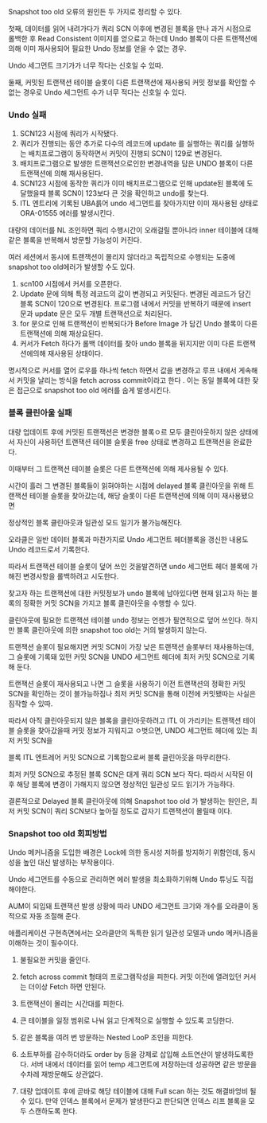 Snapshot too old 오류의 원인든 두 가지로 정리할 수 있다.

첫째, 데이터를 읽어 내려가다가 쿼리 SCN 이후에 변경된 블록을 만나 과거 시점으로 롤백한 후 Read Consistent 이미지를 얻으료고 하는데 Undo 블록이 다른 트랜잭션에 의해 이미 재사용되어
필요한 Undo 정보를 얻을 수 없는 경우.

Undo 세그먼트 크기가가 너무 작다는 신호일 수 있따.

둘째, 커밋된 트랜잭션 테이블 슬롯이 다른 트랜잭션에 재사용되 커밋 정보를 확인할 수 없는 경우로 Undo 세그먼트 수가 너무 적다는 신호일 수 있다.

### Undo 실패

1. SCN123 시점에 쿼리가 시작됐다.
2. 쿼리가 진행되는 동안 추가로 다수의 레코드에 update 를 실행하는 쿼리를 실행하는 배치프로그램이 동작하면서 커밋이 진행되 SCN이 129로 변경된다.
3. 배치프로그램으로 발생한 트랜잭션으로인한 변경내역을 담은 UNDO 블록이 다른 트랜잭션에 의해 재사용된다.
4. SCN123 시점에 동작한 쿼리가 이미 배치프로그램으로 인해 update된 블록에 도달했을때 블록 SCN이 123보다 큰 것을 확인하고 undo를 찾는다.
5. ITL 엔트리에 기록된 UBA륽어 undo 세그먼트를 찾아가지만 이미 재사용된 상태로 ORA-01555 에러를 발생시킨다.

대량의 데이터를 NL 조인하면 쿼리 수행시간이 오래걸릴 뿐아니라 inner 테이블에 대해 같은 블록을 반복해서 방문할 가능성이 커진다.

여러 세션에서 동시에 트랜잭션이 몰리지 않더라고 독립적으로 수행되는 도중에 snapshot too old에러가 발생할 수도 있다.

1. scn100 시점에서 커서를 오픈한다.
2. Update 문에 의해 특정 레코드의 값이 변경되고 커밋된다. 변경된 레코드가 담긴 블록 SCN이 120으로 변경된다.
   프로그램 내에서 커밋을 반복하기 때문에 insert 문과 update 문은 모두 개별 트랜잭션으로 처리된다.
3. for 문으로 인해 트랜잭션이 반복되다가 Before Image 가 담긴 Undo 블록이 다른 트랜잭션에 의해 재상요된다.
4. 커서가 Fetch 하다가 롤백 데이터를 찾아 undo 블록을 뒤지지만 이미 다른 트랜잭션에의해 재사용된 상태이다.

명시적으로 커서를 열어 로우를 하나씩 fetch 하면서 값을 변경하고 루프 내에서 게속해서 커밋을 날리는 방식을 fetch across commit이라고 한다 .
이는 동일 블록에 대한 잦은 접근으로 snapshot too old 에러를 숩게 발생시킨다.

### 블록 클린아울 실패

대량 업데이트 후에 커밋된 트랜잭션은 변경한 블록ㅇ르 모두 클린아웃하지 않은 상태에서 자신이 사용하던 트랜잭션 테이블 슬롯을 free 상태로 변경하고 트랜잭션을 완료한다.

이때부터 그 트랜잭션 테이블 슬롯은 다른 트랜잭션에 의해 제사용될 수 있다.

시간이 흘러 그 변경된 블록들이 읽혀야하는 시점에 delayed 블록 클린아웃을 위해 트랜잭션 테이블 슬롯을 찾아갔는데, 해당 슬롯이 다른 트랜잭션에 의해 이미 재사용됐으면

정상적인 블록 클린아웃과 일관성 모드 일기가 불가능해진다.

오라클은 일반 데이터 블록과 마찬가지로 Undo 세그먼트 헤더블록을 갱신한 내용도 Undo 레코드로서 기록한다.

따라서 트랜잭션 테이블 슬롯이 덮어 쓰인 것을발견하면 undo 세그먼트 헤더 블록에 가해진 변경사항을 롤백하려고 시도한다.

찾고자 하는 트랜잭션에 대한 커밋정보가 undo 블록에 남아있다면 현재 읽고자 하는 블록의 정확한 커밋 SCN을 가지고 블록 클린아웃을 수행할 수 있다.

클린아웃에 필요한 트랜잭션 테이블 undo 정보는 언젠가 필연적으로 덮어 쓰인다. 하지만 블록 클린아웃에 의한 snapshot too old는 거의 발생하지 않는다.

트랜잭션 슬롯이 필요해지면 커밋 SCN이 가장 낮은 트랜잭션 슬롯부터 재사용하는데, 그 슬롯에 기록돼 있떤 커밋 SCN을 UNDO 세그먼트 헤더에 최저 커밋 SCN으로 기록해 둔다.

트랜잭션 슬롯이 재사용되고 나면 그 슬롯을 사용하기 이전 트랜잭션의 정확한 커밋 SCN을 확인하는 것이 블가능하짐나 최저 커밋 SCN을 통해 이전에 커밋됐따는 사실은 짐작할 수 있따.

따라서 아직 클린아웃되지 않은 블록을 클린아웃하려고 ITL 이 가리키는 트랜잭션 테이블 슬롯을 찾아갔을때 커밋 정보가 지워지고 ㅇ벗으면, UNDO 세그먼트 헤더에 있는 최저 커밋 SCN을

블록 ITL 엔트레어 커밋 SCN으로 기록함으로써 블록 클린아웃을 마무리한다.

최저 커밋 SCN으로 추정된 블록 SCN은 대게 쿼리 SCN 보다 작다. 따라서 시작된 이후 해당 블록에 변경이 가해지지 않으면 정상적인 일관성 모드 읽기가 가능하다.

결론적으로 Delayed 블록 클린아웃에 의해 Snapshot too old 가 발생하는 원인은, 최저 커밋 SCN이 쿼리 SCN보다 높아질 정도로 갑자기 트랜잭션이 몰릴때 이다.

### Snapshot too old 회피방법

Undo 메커니즘을 도입한 배경은 Lock에 의한 동시성 저하를 방지하기 위함인데, 동시성을 높인 대신 발생하는 부작용이다.

Undo 세그먼트를 수동으로 관리하면 에러 발생을 최소화하기위해 Undo 튜닝도 직접 해야한다.

AUM이 되입돼 트랜잭션 발생 상황에 따라 UNDO 세그먼트 크기와 개수를 오라클이 동적으로 자동 조절해 준다.

애플리케이션 구현측면에서는 오라클만의 독특한 읽기 일관성 모델과 undo 메커니즘을 이해하는 것이 필수이다.

1. 불필요한 커밋을 줄인다.
2. fetch across commit 형태의 프로그램작성을 피한다. 커밋 이전에 열려있던 커서는 더이상 Fetch 하면 안된다.
3. 트랜잭션이 몰리는 시간대를 피한다.
4. 큰 테이블을 일정 범위로 나눠 읽고 단계적으로 실행할 수 있도록 코딩한다.
5. 같은 블록을 여려 번 방문하는 Nested LooP 조인을 피한다.
6. 소트부하를 감수하더라도 order by 등을 강제로 삽입해 소트연산이 발생하도록한다. 서버 내에서 데이터를 읽어 temp 세그먼트에 저장하는데 성공하면 같은 방문을 수차레 재방문해도 상관없다.

7. 대량 업데이트 후에 곧바로 해당 테이블에 대해 Full scan 하는 것도 해결바엉비 될 수 있다. 만약 인덱스 블록에서 문제가 발생한다고 판단되면 인덱스 리프 블록을 모두 스캔하도록 한다.
